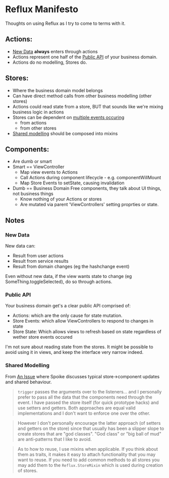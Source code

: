# Reflux Manifesto
Thoughts on using Reflux as I try to come to terms with it.

## Actions:
  * [New Data](#new-data) **always** enters through actions
  * Actions represent one half of the [Public API](#public-api) of your business domain.
  * Actions do no modelling, Stores do.

## Stores:
  * Where the business domain model belongs
  * Can have direct method calls from other business modelling (other stores)
  * Actions could read state from a store, BUT that sounds like we're mixing business logic in actions
  * Stores can be dependent on [multiple events occuring](https://github.com/spoike/refluxjs#joining-parallel-listeners-with-composed-listenables)
    * from actions
    * from other stores
  * [Shared modelling](#shared-modelling) should be composed into mixins

## Components:
   * Are dumb or smart
   * Smart == ViewController
     * Map view events to Actions
     * Call Actions during component lifecycle - e.g. componentWillMount
     * Map Store Events to setState, causing invalidation
   * Dumb == Business Domain Free components, they talk about UI things, not business things
     * Know nothing of your Actions or stores
     * Are mutated via parent 'ViewControllers' setting proprties or state.


## Notes

### New Data

New data can:
  * Result from user actions
  * Result from service results
  * Result from domain changes (eg the hashchange event)

Even without new data, if the view wants state to change (eg SomeThing.toggleSelected), do so through actions.

### Public API

Your business domain get's a clear public API comprised of:
  * Actions: which are the only cause for state mutation.
  * Store Events: which allow ViewControllers to respond to changes in state
  * Store State: Which allows views to refresh based on state regardless of wether store events occured
 
I'm not sure about reading state from the stores. It might be possible to avoid using it in views, and keep the interface very narrow indeed.

### Shared Modelling
  From [An Issue](https://github.com/spoike/refluxjs/issues/252) where Spoike discusses typical store->component updates and shared behaviour.

> `trigger` passes the arguments over to the listeners... and I personally prefer to pass all the data that the components need through the event. I have passed the store itself (for quick prototype hacks) and use setters and getters. Both approaches are equal valid implementations and I don't want to enforce one over the other.

> However I don't personally encourage the latter approach (of setters and getters on the store) since that usually has been a slipper slope to create stores that are "god classes". "God class" or "big ball of mud" are anti-patterns that I like to avoid.

> As to how to reuse, I use mixins when applicable. If you think about them as traits, it makes it easy to attach functionality that you may want to reuse. If you need to add common methods to all stores you may add them to the `Reflux.StoreMixin` which is used during creation of stores.
